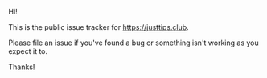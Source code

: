 Hi!

This is the public issue tracker for https://justtips.club.

Please file an issue if you've found a bug or something isn't working as you
expect it to.

Thanks!